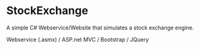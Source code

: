 # StockExchange
A simple C# Webservice/Website that simulates a stock exchange engine.

Webservice (.asmx) / ASP.net MVC / Bootstrap / JQuery
